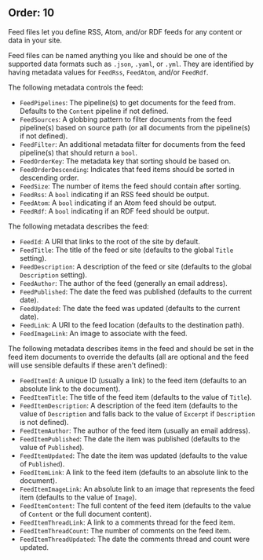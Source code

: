 Order: 10
---
Feed files let you define RSS, Atom, and/or RDF feeds for any content or data in your site.

Feed files can be named anything you like and should be one of the supported data formats such as `.json`, `.yaml`, or `.yml`. They are identified by having metadata values for `FeedRss`, `FeedAtom`, and/or `FeedRdf`.

The following metadata controls the feed:

- `FeedPipelines`: The pipeline(s) to get documents for the feed from. Defaults to the `Content` pipeline if not defined.
- `FeedSources`: A globbing pattern to filter documents from the feed pipeline(s) based on source path (or all documents from the pipeline(s) if not defined).
- `FeedFilter`: An additional metadata filter for documents from the feed pipeline(s) that should return a `bool`.
- `FeedOrderKey`: The metadata key that sorting should be based on.
- `FeedOrderDescending`: Indicates that feed items should be sorted in descending order.
- `FeedSize`: The number of items the feed should contain after sorting.
- `FeedRss`: A `bool` indicating if an RSS feed should be output.
- `FeedAtom`: A `bool` indicating if an Atom feed should be output.
- `FeedRdf`: A `bool` indicating if an RDF feed should be output.

The following metadata describes the feed:

- `FeedId`: A URI that links to the root of the site by default.
- `FeedTitle`: The title of the feed or site (defaults to the global `Title` setting).
- `FeedDescription`: A description of the feed or site (defaults to the global `Description` setting).
- `FeedAuthor`: The author of the feed (generally an email address).
- `FeedPublished`: The date the feed was published (defaults to the current date).
- `FeedUpdated`: The date the feed was updated (defaults to the current date).
- `FeedLink`: A URI to the feed location (defaults to the destination path).
- `FeedImageLink`: An image to associate with the feed.

The following metadata describes items in the feed and should be set in the feed item documents to override the defaults (all are optional and the feed will use sensible defaults if these aren't defined):

- `FeedItemId`: A unique ID (usually a link) to the feed item (defaults to an absolute link to the document).
- `FeedItemTitle`: The title of the feed item (defaults to the value of `Title`).
- `FeedItemDescription`: A description of the feed item (defaults to the value of `Description` and falls back to the value of `Excerpt` if `Description` is not defined).
- `FeedItemAuthor`: The author of the feed item (usually an email address).
- `FeedItemPublished`: The date the item was published (defaults to the value of `Published`).
- `FeedItemUpdated`: The date the item was updated (defaults to the value of `Published`).
- `FeedItemLink`: A link to the feed item (defaults to an absolute link to the document).
- `FeedItemImageLink`: An absolute link to an image that represents the feed item (defaults to the value of `Image`).
- `FeedItemContent`: The full content of the feed item (defaults to the value of `Content` or the full document content).
- `FeedItemThreadLink`: A link to a comments thread for the feed item.
- `FeedItemThreadCount`: The number of comments on the feed item.
- `FeedItemThreadUpdated`: The date the comments thread and count were updated.